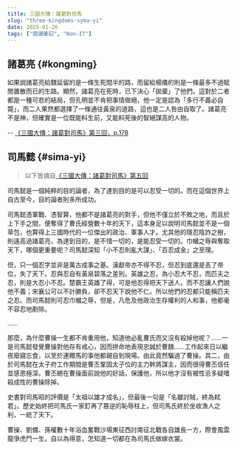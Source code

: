 ```yaml
---
title: 三國大傳：諸葛對司馬
slug: "three-kingdoms-syma-yi"
date: 2025-01-26
tags: ["閱讀筆記", "Non-IT"]
---
```


## 諸葛亮 {#kongming}

如果說諸葛亮給魏延留的是一條生死間半的路，而留給楊儀的則是一條最多不過賦閒置散而已的生路。顯然，諸葛亮在死時，已下決心「拋棄」了他們，這對於二者都是一種可悲的結局，但孔明並不肯把事情做絕，他一定是認為「多行不義必自斃」，而二人果然都選擇了一條通往黃泉的道路，這也是二人咎由自取了。諸葛亮不是神，但確實是一位既能料生前，又能料死後的智絕謀高的人物。

-- [《三國大傳：諸葛對司馬》第三回，p.178][1]


## 司馬懿 {#sima-yi}

> 以下皆摘自[《三國大傳：諸葛對司馬》第五回][1]

司馬懿是一個純粹的目的論者，為了達到目的是可以忍受一切的。而在這個世界上自古至今，目的論者則多所成功。

司馬懿憑軍戰、憑智算，他都不是諸葛亮的對手，但他不僅立於不敗之地，而且於上下手之間，便奪得了曹氏經營數十年的天下，這本身足以說明司馬懿並不是一個草包，也算得上三國時代的一位傑出的政治、軍事人才。尤其他的隱忍陰詐之樹，則遠高過諸葛亮，為達到目的，是不惜一切的，是能忍受一切的。巾幗之辱與奪取天下，哪個更重要呢？司馬懿深知「小不忍則亂大謀」、「百忍成金」之至理。

但，只一個忍字並非是萬古成事之基。漢獻帝亦不得不忍，但忍到底還是丟了帝位，失了天下。忍與忍自有黃泉碧落之差別。英雄之忍，為小忍大不忍，而匹夫之忍，則是大忍小不忍。楚霸王英雄了得，可是他忍得把天下送人，而不忍讓人們說他不義；宋襄公可以不計勝負，卻不忍天下說他不仁。所以他們的忍都只能稱匹夫之忍。而司馬懿則可忍巾幗之辱，但是，凡危及他政治生存權利的人和事，他都毫不容忍地剷除。

……

那麼，為什麼曹操一生都不肯重用他，知道他必亂曹氏而又沒有殺掉他呢？……一是司馬懿發覺曹操對他存有戒心，因而拼命地表現忠誠於曹魏……工作起來日以繼夜廢寢忘食，以至於連餵馬的事他都親自到現場。由此竟然騙過了曹操。其二，由於司馬懿在太子府工作期間是曹丕鞏固太子位的主力幹將謀主，因而很得曹丕信任並感恩極深。曹丕總在曹操面前說他的好話，保護他，所以他才沒有被性忌多疑嗜殺成性的曹操除掉。

史書對司馬昭的評價是「太祖以雄才成名」，但最後一句是「名雖討賊，終為弒君」。歷史始終把司馬氏一家釘再了篡逆的恥辱柱上，但司馬氏終於坐收漁人之利，一統了天下。

曹操、劉備、孫權數十年浴血奮戰沙場東征西討南征北戰各自雄長一方，際會風雲龍爭虎鬥一生，自以為得意，怎知道一切都在為司馬氏做嫁衣裳。

[1]: https://www.books.com.tw/products/0010516938?srsltid=AfmBOoo1CbGRpV16R4ZBYU5C-F7gFstEiIRa9j0bcf7QQHCfAd75zegq


